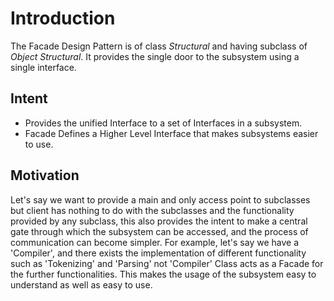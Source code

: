 # Introduction
The Facade Design Pattern is of class *Structural* and having subclass of *Object Structural*. It provides the single door to the subsystem using a single interface.

## Intent
* Provides the unified Interface to a set of Interfaces in a subsystem.
* Facade Defines a Higher Level Interface that makes subsystems easier to use.

## Motivation
Let's say we want to provide a main and only access point to subclasses but client has nothing to do with the subclasses and the functionality provided by any subclass, this also provides the intent to make a central gate through which the subsystem can be accessed, and the process of communication can become simpler.
For example, let's say we have a 'Compiler', and there exists the implementation of different functionality such as 'Tokenizing' and 'Parsing' not 'Compiler' Class acts as a Facade for the further functionalities. This makes the usage of the subsystem easy to understand as well as easy to use.